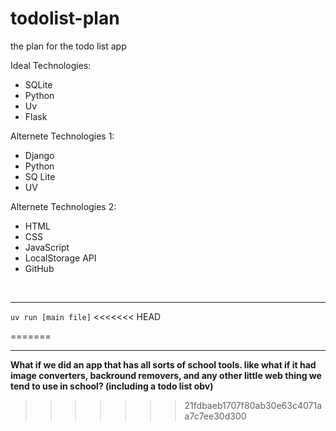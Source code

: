 # todolist-plan
the plan for the todo list app

Ideal Technologies:
- SQLite
- Python
- Uv 
- Flask

Alternete Technologies 1:
- Django 
- Python
- SQ Lite
- UV

Alternete Technologies 2:
- HTML
- CSS
- JavaScript
- LocalStorage API
- GitHub 
<br>

- - -

`
uv run [main file]
`
<<<<<<< HEAD

=======
- - -

**What if we did an app that has all sorts of school tools. like what if it had image converters, backround removers, and any other little web thing we tend to use in school? (including a todo list obv)**
>>>>>>> 21fdbaeb1707f80ab30e63c4071aa7c7ee30d300
